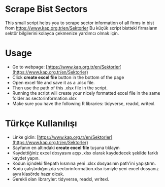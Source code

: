 # Scrape Bist Sectors

This small script helps you to scrape sector information of all firms in bist from https://www.kap.org.tr/en/Sektorler
Bu küçük script bistteki firmaların sektör bilgilerini kolayca çekmenize yardımcı olmak için. 

# Usage

- Go to webpage: [https://www.kap.org.tr/en/Sektorler](https://www.kap.org.tr/en/Sektorler)
- Click **create excel file** button in the bottom of the page
- Open excel file and save it as a .xlsx file.
- Then use the path of this .xlsx file in the script.
- Running the script will create your nicely formatted excel file in the same folder as sectorinformation.xlsx
- Make sure you have the following R libraries: tidyverse, readxl, writexl.

# Türkçe Kullanılışı

- Linke gidin: [https://www.kap.org.tr/en/Sektorler](https://www.kap.org.tr/en/Sektorler)
- Sayfanın en altındaki **create excel file** tuşuna tıklayın
- Kaydettiğiniz excel dosyasını açıp .xlsx olarak kaydedecek şekilde farklı kaydet yapın.
- Kodun içindeki filepath kısmına yeni .xlsx dosyasının path'ini yapıştırın.
- Kodu çalıştırdığınızda sectorinformation.xlsx ismiyle yeni excel dosyanız aynı klasörde hazır olcak. 
- Gerekli olan libraryler: tidyverse, readxl, writexl.
